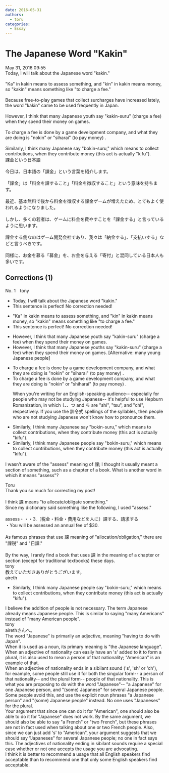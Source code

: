 ```yaml
---
date: 2016-05-31
authors:
  - toru
categories:
  - Essay
---
```


<h1 id="subject_show">The Japanese Word "Kakin"</h1>
<div class="date">May 31, 2016 09:55</div>
<div id="post"><div id="body_show_ori">
Today, I will talk about the Japanese word "kakin."<br/><br/>"Ka" in kakin means to assess something, and "kin" in kakin means money, so "kakin" means something like "to charge a fee."<br/><br/>Because free-to-play games that collect surcharges have increased lately, the word "kakin" came to be used frequently in Japan.<br/><br/>However, I think that many Japanese youth say "kakin-suru" (charge a fee) when they spend their money on games.<br/><br/>To charge a fee is done by a game development company, and what they are doing is "nokin" or "siharai" (to pay money) .<br/><br/>Similarly, I think many Japanese say "bokin-suru," which means to collect contributions, when they contribute money (this act is actually "kifu").
</div></div>

<!-- more -->

<div id="post_ja"><div id="body_show_mo">
課金という日本語<br/><br/>今日は、日本語の「課金」という言葉を紹介します。<br/><br/>「課金」は「料金を課すること」「料金を徴収すること」という意味を持ちます。<br/><br/>最近、基本無料で後から料金を徴収する課金ゲームが増えたため、とてもよく使われるようになりました。<br/><br/>しかし、多くの若者は、ゲームに料金を費やすことを「課金する」と言っているように思います。<br/><br/>課金する側なのはゲーム開発会社であり、我々は「納金する」、「支払いする」などと言うべきです。<br/><br/>同様に、お金を募る「募金」を、お金を与える「寄付」と混同している日本人も多いです。
</div></div>

## Corrections (1)
<div id="block"><div class="first_name"> No. 1　<span class="just_name">tony</span></div><div id="block2">
<ul class="correction_field">
<li class="incorrect">Today, I will talk about the Japanese word "kakin."</li>
<li class="corrected perfect">This sentence is perfect! No correction needed!</li>
</ul>
<ul class="correction_field">
<li class="incorrect">"Ka" in kakin means to assess something, and "kin" in kakin means money, so "kakin" means something like "to charge a fee."</li>
<li class="corrected perfect">This sentence is perfect! No correction needed!</li>
</ul>
<ul class="correction_field">
<li class="incorrect">However, I think that many Japanese youth say "kakin-suru" (charge a fee) when they spend their money on games.</li>
<li class="corrected correct">
However, I think that many Japanese youth<span class="f_red">s</span> say "kakin-suru" (charge a fee) when they spend their money on games. [Alternative: many young Japanese people]
</li>
</ul>
<ul class="correction_field">
<li class="incorrect">To charge a fee is done by a game development company, and what they are doing is "nokin" or "siharai" (to pay money) .</li>
<li class="corrected correct">
To charge a fee is done by a game development company, and what they are doing is "nokin" or "s<span class="f_blue">h</span>iharai" (to pay money) .
<p class="correction_comment">When you're writing for an English-speaking audience-- especially for people who may not be studying Japanese-- it's helpful to use Hepburn Romanization, in which し、つ and ち are "shi", "tsu", and "chi", respectively. If you use the 訓令式 spellings of the syllables, then people who are not studying Japanese won't know how to pronounce them.</p>
</li>
</ul>
<ul class="correction_field">
<li class="incorrect">Similarly, I think many Japanese say "bokin-suru," which means to collect contributions, when they contribute money (this act is actually "kifu").</li>
<li class="corrected correct">
Similarly, I think many Japanese <span class="f_red">people</span> say "bokin-suru," which means to collect contributions, when they contribute money (this act is actually "kifu").
</li>
</ul>
<p class="comment_small">
 I wasn't aware of the "assess" meaning of 課; I thought it usually meant a section of something, such as a chapter of a book. What is another word in which it means "assess"?
</p>

</div><div class="name"><span class="just_name">Toru</span><br>
Thank you so much for correcting my post!<br/><br/>I think 課 means "to allocate/obligate something."<br/>Since my dictionary said something like the following, I used "assess."<br/><br/>assess・・・3.〔税金・料金・費用などを人に〕課する、請求する<br/>・You will be assessed an annual fee of $30.<br/><br/>As famous phrases that use 課 meaning of "allocation/obligation," there are "課税" and "日課."<br/><br/>By the way, I rarely find a book that uses 課 in the meaning of a chapter or section (except for traditional textbooks) these days. 
</div>
<div class="name"><span class="just_name">tony</span><br>
教えていただきありがとうございます。
</div>
<div class="name"><span class="just_name">aireth</span><br><div class="quote_field"><ul class="correction_field">
<li class="corrected correct">
Similarly, I think many Japanese <span class="f_red">people</span> say "bokin-suru," which means to collect contributions, when they contribute money (this act is actually "kifu").
</li>
</ul></div>
I believe the addition of people is not necessary. The term Japanese already means Japanese people. This is similar to saying "many Americans" instead of "many American people".
</div>
<div class="name"><span class="just_name">tony</span><br>
airethさんへ。<br/>The word "Japanese" is primarily an adjective, meaning "having to do with Japan".<br/>When it is used as a noun, its primary meaning is "the Japanese language".<br/>When an adjective of nationality can easily have an 's' added to it to form a plural, it is also used to mean a person of that nationality; "American" is an example of that.<br/>When an adjective of nationality ends in a sibilant sound ('s', 'sh' or 'ch'), for example, some people still use it for both the singular form-- a person of that nationality-- and the plural form-- people of that nationality. This is what you are proposing to do with the word "Japanese"-- "a Japanese" for one Japanese person, and "(some) Japanese" for several Japanese people. Some people avoid this, and use the explicit noun phrases "a Japanese person" and "(some) Japanese people" instead. No one uses "Japaneses" for the plural.<br/>Your argument that since one can do it for "American", one should also be able to do it for "Japanese" does not work. By the same argument, we should also be able to say "a French" or "two French", but these phrases are not in fact used when talking about one or two French people. Also, since we can just add 's' to "American", your argument suggests that we should say "Japaneses" for several Japanese people; no one in fact says this. The adjectives of nationality ending in sibilant sounds require a special case whether or not one accepts the usage you are advocating.<br/>I think it is better to recommend a usage that all English speakers find acceptable than to recommend one that only some English speakers find acceptable.
</div>
</div>
